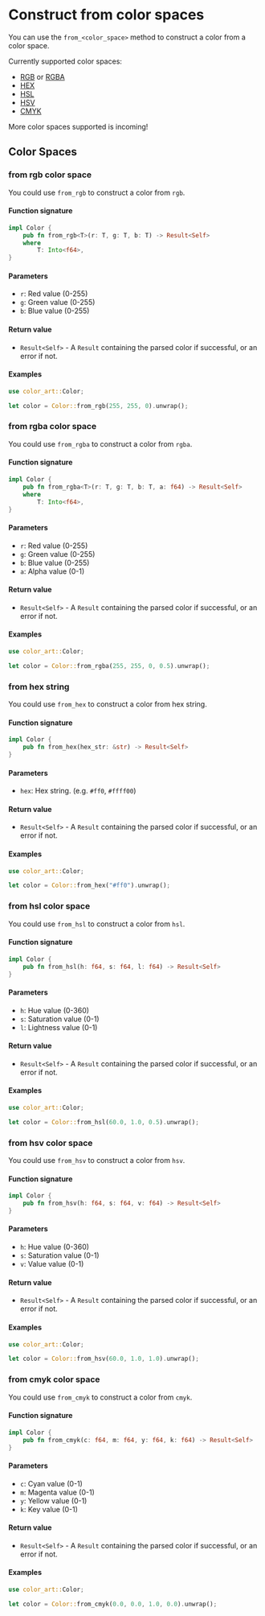 # Construct from color spaces

You can use the `from_<color_space>` method to construct a color from a color space.

Currently supported color spaces:

- [RGB](#from-rgb-color-space) or [RGBA](#from-rgba-color-space)
- [HEX](#from-hex-string)
- [HSL](#from-hsl-color-space)
- [HSV](#from-hsv-color-space)
- [CMYK](#from-cmyk-color-space)

More color spaces supported is incoming!

## Color Spaces

### from rgb color space

You could use `from_rgb` to construct a color from `rgb`.

#### Function signature

```rust
impl Color {
    pub fn from_rgb<T>(r: T, g: T, b: T) -> Result<Self>
    where
        T: Into<f64>,
}
```

#### Parameters

* `r`: Red value (0-255)
* `g`: Green value (0-255)
* `b`: Blue value (0-255)

#### Return value

* `Result<Self>` - A `Result` containing the parsed color if successful, or an error if not.

#### Examples

```rust
use color_art::Color;

let color = Color::from_rgb(255, 255, 0).unwrap();
```

### from rgba color space

You could use `from_rgba` to construct a color from `rgba`.

#### Function signature

```rust
impl Color {
    pub fn from_rgba<T>(r: T, g: T, b: T, a: f64) -> Result<Self>
    where
        T: Into<f64>,
}
```

#### Parameters

* `r`: Red value (0-255)
* `g`: Green value (0-255)
* `b`: Blue value (0-255)
* `a`: Alpha value (0-1)

#### Return value

* `Result<Self>` - A `Result` containing the parsed color if successful, or an error if not.

#### Examples

```rust
use color_art::Color;

let color = Color::from_rgba(255, 255, 0, 0.5).unwrap();
```

### from hex string

You could use `from_hex` to construct a color from hex string.

#### Function signature

```rust
impl Color {
    pub fn from_hex(hex_str: &str) -> Result<Self>
}
```

#### Parameters

* `hex`: Hex string. (e.g. `#ff0`, `#ffff00`)

#### Return value

* `Result<Self>` - A `Result` containing the parsed color if successful, or an error if not.

#### Examples

```rust
use color_art::Color;

let color = Color::from_hex("#ff0").unwrap();
```

### from hsl color space

You could use `from_hsl` to construct a color from `hsl`.

#### Function signature

```rust
impl Color {
    pub fn from_hsl(h: f64, s: f64, l: f64) -> Result<Self>
}
```

#### Parameters

* `h`: Hue value (0-360)
* `s`: Saturation value (0-1)
* `l`: Lightness value (0-1)

#### Return value

* `Result<Self>` - A `Result` containing the parsed color if successful, or an error if not.

#### Examples

```rust
use color_art::Color;

let color = Color::from_hsl(60.0, 1.0, 0.5).unwrap();
```

### from hsv color space

You could use `from_hsv` to construct a color from `hsv`.

#### Function signature

```rust
impl Color {
    pub fn from_hsv(h: f64, s: f64, v: f64) -> Result<Self>
}
```

#### Parameters

* `h`: Hue value (0-360)
* `s`: Saturation value (0-1)
* `v`: Value value (0-1)

#### Return value

* `Result<Self>` - A `Result` containing the parsed color if successful, or an error if not.

#### Examples

```rust
use color_art::Color;

let color = Color::from_hsv(60.0, 1.0, 1.0).unwrap();
```

### from cmyk color space

You could use `from_cmyk` to construct a color from `cmyk`.

#### Function signature

```rust
impl Color {
    pub fn from_cmyk(c: f64, m: f64, y: f64, k: f64) -> Result<Self>
}
```

#### Parameters

* `c`: Cyan value (0-1)
* `m`: Magenta value (0-1)
* `y`: Yellow value (0-1)
* `k`: Key value (0-1)

#### Return value

* `Result<Self>` - A `Result` containing the parsed color if successful, or an error if not.

#### Examples

```rust
use color_art::Color;

let color = Color::from_cmyk(0.0, 0.0, 1.0, 0.0).unwrap();
```
